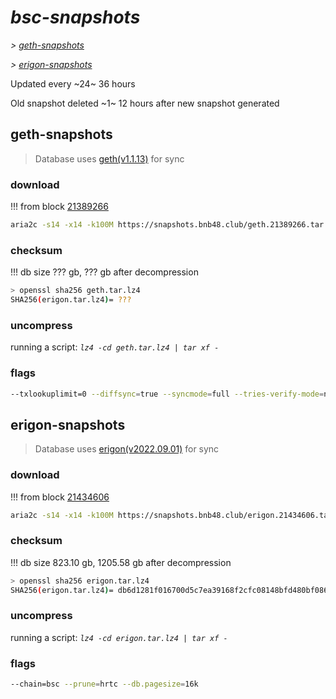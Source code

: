 # *bsc-snapshots*


*\> [geth-snapshots](#geth-snapshots)*

*\> [erigon-snapshots](#erigon-snapshots)*

Updated every ~24~ 36 hours

Old snapshot deleted ~1~ 12 hours after new snapshot generated

## geth-snapshots


> Database uses [geth(v1.1.13)](https://github.com/bnb-chain/bsc/releases/tag/v1.1.13) for sync


### download

<!-- begin_geth -->

!!! from block [21389266](https://bscscan.com/block/21389266)
```bash
aria2c -s14 -x14 -k100M https://snapshots.bnb48.club/geth.21389266.tar.lz4 -o geth.tar.lz4
```


### checksum


!!! db size ??? gb, ??? gb after decompression
```bash
> openssl sha256 geth.tar.lz4
SHA256(erigon.tar.lz4)= ???
```

<!-- end_geth -->

### uncompress


running a script: _`lz4 -cd geth.tar.lz4 | tar xf -`_


### flags


```bash
--txlookuplimit=0 --diffsync=true --syncmode=full --tries-verify-mode=none --pruneancient=true --diffblock=5000
```


## erigon-snapshots


> Database uses [erigon(v2022.09.01)](https://github.com/ledgerwatch/erigon/releases/tag/v2022.09.01) for sync


### download

<!-- begin_erigon -->

!!! from block [21434606](https://bscscan.com/block/21434606)
```bash
aria2c -s14 -x14 -k100M https://snapshots.bnb48.club/erigon.21434606.tar.lz4 -o erigon.tar.lz4
```


### checksum


!!! db size 823.10 gb, 1205.58 gb after decompression
```bash
> openssl sha256 erigon.tar.lz4
SHA256(erigon.tar.lz4)= db6d1281f016700d5c7ea39168f2cfc08148bfd480bf086ad0643f17a4eddf05
```

<!-- end_erigon -->

### uncompress


running a script: _`lz4 -cd erigon.tar.lz4 | tar xf -`_


### flags


```bash
--chain=bsc --prune=hrtc --db.pagesize=16k
```
